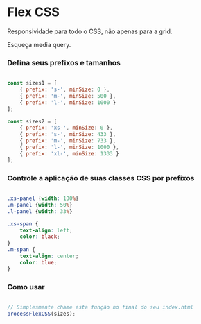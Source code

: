 # Flex CSS

Responsividade para todo o CSS, não apenas para a grid.

Esqueça media query.

### Defina seus prefixos e tamanhos

```Javascript

const sizes1 = [
    { prefix: 's-', minSize: 0 },
    { prefix: 'm-', minSize: 500 },
    { prefix: 'l-', minSize: 1000 }
];

const sizes2 = [
    { prefix: 'xs-', minSize: 0 },
    { prefix: 's-', minSize: 433 },
    { prefix: 'm-', minSize: 733 },
    { prefix: 'l-', minSize: 1000 },
    { prefix: 'xl-', minSize: 1333 }
];

```

### Controle a aplicação de suas classes CSS por prefixos

```CSS

.xs-panel {width: 100%}
.m-panel {width: 50%}
.l-panel {width: 33%}

.xs-span {
    text-align: left;
    color: black;
}
.m-span {
    text-align: center;
    color: blue;
}

```

### Como usar

```Javascript

// Simplesmente chame esta função no final do seu index.html
processFlexCSS(sizes);

```
